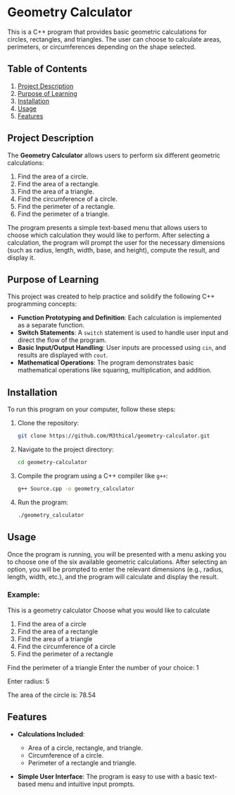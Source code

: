 # Geometry Calculator

This is a C++ program that provides basic geometric calculations for circles, rectangles, and triangles. The user can choose to calculate areas, perimeters, or circumferences depending on the shape selected.

## Table of Contents
1. [Project Description](#project-description)
2. [Purpose of Learning](#purpose-of-learning)
3. [Installation](#installation)
4. [Usage](#usage)
5. [Features](#features)

## Project Description

The **Geometry Calculator** allows users to perform six different geometric calculations:
1. Find the area of a circle.
2. Find the area of a rectangle.
3. Find the area of a triangle.
4. Find the circumference of a circle.
5. Find the perimeter of a rectangle.
6. Find the perimeter of a triangle.

The program presents a simple text-based menu that allows users to choose which calculation they would like to perform. After selecting a calculation, the program will prompt the user for the necessary dimensions (such as radius, length, width, base, and height), compute the result, and display it.

## Purpose of Learning

This project was created to help practice and solidify the following C++ programming concepts:
- **Function Prototyping and Definition**: Each calculation is implemented as a separate function.
- **Switch Statements**: A `switch` statement is used to handle user input and direct the flow of the program.
- **Basic Input/Output Handling**: User inputs are processed using `cin`, and results are displayed with `cout`.
- **Mathematical Operations**: The program demonstrates basic mathematical operations like squaring, multiplication, and addition.

## Installation

To run this program on your computer, follow these steps:

1. Clone the repository:
    ```bash
    git clone https://github.com/M3thical/geometry-calculator.git
    ```

2. Navigate to the project directory:
    ```bash
    cd geometry-calculator
    ```

3. Compile the program using a C++ compiler like `g++`:
    ```bash
    g++ Source.cpp -o geometry_calculator
    ```

4. Run the program:
    ```bash
    ./geometry_calculator
    ```

## Usage

Once the program is running, you will be presented with a menu asking you to choose one of the six available geometric calculations. After selecting an option, you will be prompted to enter the relevant dimensions (e.g., radius, length, width, etc.), and the program will calculate and display the result.

### Example:

This is a geometry calculator Choose what you would like to calculate

1. Find the area of a circle
2. Find the area of a rectangle
3. Find the area of a triangle
4. Find the circumference of a circle
5. Find the perimeter of a rectangle
   
 Find the perimeter of a triangle Enter the number of your choice: 1
 
 Enter radius: 5 
 
 The area of the circle is: 78.54


## Features

- **Calculations Included**:
  - Area of a circle, rectangle, and triangle.
  - Circumference of a circle.
  - Perimeter of a rectangle and triangle.
  
- **Simple User Interface**: The program is easy to use with a basic text-based menu and intuitive input prompts.
